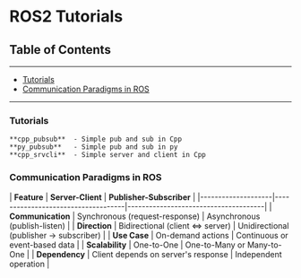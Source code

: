 # ROS2 Tutorials

## Table of Contents
---
- [Tutorials](#tutorials)
- [Communication Paradigms in ROS](#communication-paradigms-in-ros)
---

### Tutorials
<a name="tutorials"></a>
```
**cpp_pubsub**	- Simple pub and sub in Cpp
**py_pubsub**	- Simple pub and sub in py
**cpp_srvcli**	- Simple server and client in Cpp
```

### Communication Paradigms in ROS
<a name="communication-paradigms-in-ros"></a>
| **Feature**       | **Server-Client**                  | **Publisher-Subscriber**            |
|--------------------|------------------------------------|--------------------------------------|
| **Communication**  | Synchronous (request-response)    | Asynchronous (publish-listen)       |
| **Direction**      | Bidirectional (client ⇔ server)   | Unidirectional (publisher → subscriber) |
| **Use Case**       | On-demand actions                | Continuous or event-based data      |
| **Scalability**    | One-to-One                        | One-to-Many or Many-to-One          |
| **Dependency**     | Client depends on server's response | Independent operation               |